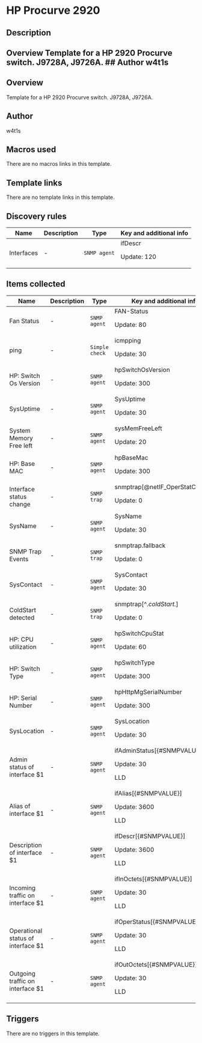 # HP Procurve 2920

## Description

## Overview Template for a HP 2920 Procurve switch. J9728A, J9726A. ## Author w4t1s 

## Overview

Template for a HP 2920 Procurve switch. J9728A, J9726A.



## Author

w4t1s

## Macros used

There are no macros links in this template.

## Template links

There are no template links in this template.

## Discovery rules

|Name|Description|Type|Key and additional info|
|----|-----------|----|----|
|Interfaces|<p>-</p>|`SNMP agent`|ifDescr<p>Update: 120</p>|
## Items collected

|Name|Description|Type|Key and additional info|
|----|-----------|----|----|
|Fan Status|<p>-</p>|`SNMP agent`|FAN-Status<p>Update: 80</p>|
|ping|<p>-</p>|`Simple check`|icmpping<p>Update: 30</p>|
|HP: Switch Os Version|<p>-</p>|`SNMP agent`|hpSwitchOsVersion<p>Update: 300</p>|
|SysUptime|<p>-</p>|`SNMP agent`|SysUptime<p>Update: 30</p>|
|System Memory Free left|<p>-</p>|`SNMP agent`|sysMemFreeLeft<p>Update: 20</p>|
|HP: Base MAC|<p>-</p>|`SNMP agent`|hpBaseMac<p>Update: 300</p>|
|Interface status change|<p>-</p>|`SNMP trap`|snmptrap[@netIF_OperStatChange]<p>Update: 0</p>|
|SysName|<p>-</p>|`SNMP agent`|SysName<p>Update: 30</p>|
|SNMP Trap Events|<p>-</p>|`SNMP trap`|snmptrap.fallback<p>Update: 0</p>|
|SysContact|<p>-</p>|`SNMP agent`|SysContact<p>Update: 30</p>|
|ColdStart detected|<p>-</p>|`SNMP trap`|snmptrap[^.*coldStart.*]<p>Update: 0</p>|
|HP: CPU utilization|<p>-</p>|`SNMP agent`|hpSwitchCpuStat<p>Update: 60</p>|
|HP: Switch Type|<p>-</p>|`SNMP agent`|hpSwitchType<p>Update: 300</p>|
|HP: Serial Number|<p>-</p>|`SNMP agent`|hpHttpMgSerialNumber<p>Update: 300</p>|
|SysLocation|<p>-</p>|`SNMP agent`|SysLocation<p>Update: 30</p>|
|Admin status of interface $1|<p>-</p>|`SNMP agent`|ifAdminStatus[{#SNMPVALUE}]<p>Update: 30</p><p>LLD</p>|
|Alias of interface $1|<p>-</p>|`SNMP agent`|ifAlias[{#SNMPVALUE}]<p>Update: 3600</p><p>LLD</p>|
|Description of interface $1|<p>-</p>|`SNMP agent`|ifDescr[{#SNMPVALUE}]<p>Update: 3600</p><p>LLD</p>|
|Incoming traffic on interface $1|<p>-</p>|`SNMP agent`|ifInOctets[{#SNMPVALUE}]<p>Update: 30</p><p>LLD</p>|
|Operational status of interface $1|<p>-</p>|`SNMP agent`|ifOperStatus[{#SNMPVALUE}]<p>Update: 30</p><p>LLD</p>|
|Outgoing traffic on interface $1|<p>-</p>|`SNMP agent`|ifOutOctets[{#SNMPVALUE}]<p>Update: 30</p><p>LLD</p>|
## Triggers

There are no triggers in this template.


